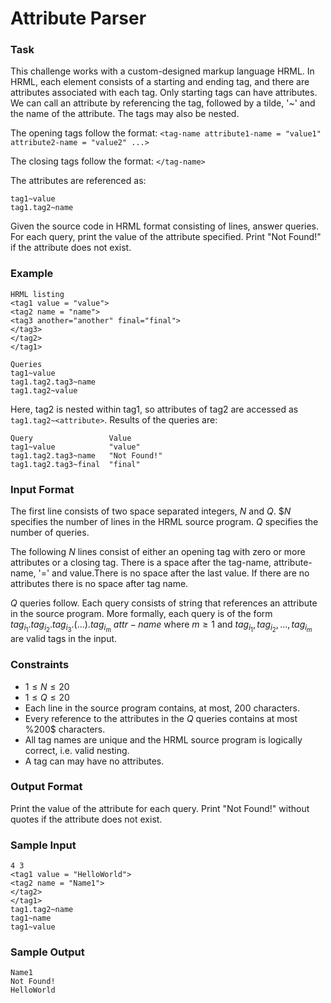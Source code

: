 # Attribute Parser

### Task

This challenge works with a custom-designed markup language HRML. In HRML, each element consists of a starting and ending tag, and there are attributes associated with each tag. Only starting tags can have attributes. We can call an attribute by referencing the tag, followed by a tilde, '~' and the name of the attribute. The tags may also be nested.

The opening tags follow the format:
`<tag-name attribute1-name = "value1" attribute2-name = "value2" ...>`

The closing tags follow the format:
`</tag-name>`

The attributes are referenced as:

```
tag1~value
tag1.tag2~name
```

Given the source code in HRML format consisting of lines, answer queries. For each query, print the value of the attribute specified. Print "Not Found!" if the attribute does not exist.

### Example

```
HRML listing
<tag1 value = "value">
<tag2 name = "name">
<tag3 another="another" final="final">
</tag3>
</tag2>
</tag1>

Queries
tag1~value
tag1.tag2.tag3~name
tag1.tag2~value
```

Here, tag2 is nested within tag1, so attributes of tag2 are accessed as `tag1.tag2~<attribute>`. Results of the queries are:

```
Query                 Value
tag1~value            "value"
tag1.tag2.tag3~name   "Not Found!"
tag1.tag2.tag3~final  "final"
```

### Input Format

The first line consists of two space separated integers, $N$ and $Q$. $$N$ specifies the number of lines in the HRML source program. $Q$ specifies the number of queries.

The following $N$ lines consist of either an opening tag with zero or more attributes or a closing tag. There is a space after the tag-name, attribute-name, '=' and value.There is no space after the last value. If there are no attributes there is no space after tag name.

$Q$ queries follow. Each query consists of string that references an attribute in the source program. More formally, each query is of the form $tag_{i_1}.tag_{i_2}.tag_{i_3}.(...).tag_{i_m}~attr - name$ where $m \geq 1$ and $tag_{i_1},tag_{i_2},...,tag_{i_m}$ are valid tags in the input.

### Constraints

- $1 \leq N \leq 20$
- $1 \leq Q \leq 20$
- Each line in the source program contains, at most, $200$ characters.
- Every reference to the attributes in the $Q$ queries contains at most %200$ characters.
- All tag names are unique and the HRML source program is logically correct, i.e. valid nesting.
- A tag can may have no attributes.

### Output Format

Print the value of the attribute for each query. Print "Not Found!" without quotes if the attribute does not exist.

### Sample Input

```
4 3
<tag1 value = "HelloWorld">
<tag2 name = "Name1">
</tag2>
</tag1>
tag1.tag2~name
tag1~name
tag1~value
```

### Sample Output

```
Name1
Not Found!
HelloWorld
```
